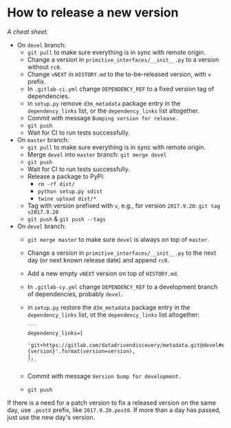 # How to release a new version

*A cheat sheet.*

* On `devel` branch:
  * `git pull` to make sure everything is in sync with remote origin.
  * Change a version in `primitive_interfaces/__init__.py` to a version without `rc0`.
  * Change `vNEXT` in `HISTORY.md` to the to-be-released version, with `v` prefix.
  * In `.gitlab-ci.yml` change `DEPENDENCY_REF` to a fixed version tag of dependencies.
  * in `setup.py` remove `d3m_metadata` package entry in the `dependency_links` list,
    or the `dependency_links` list altogether.
  * Commit with message `Bumping version for release.`
  * `git push`
  * Wait for CI to run tests successfully.
* On `master` branch:
  * `git pull` to make sure everything is in sync with remote origin.
  * Merge `devel` into `master` branch: `git merge devel`
  * `git push`
  * Wait for CI to run tests successfully.
  * Release a package to PyPi:
    * `rm -rf dist/`
    * `python setup.py sdist`
    * `twine upload dist/*`
  * Tag with version prefixed with `v`, e.g., for version `2017.9.20`: `git tag v2017.9.20`
  * `git push` & `git push --tags`
* On `devel` branch:
  * `git merge master` to make sure `devel` is always on top of `master`.
  * Change a version in `primitive_interfaces/__init__.py` to the next day (or next known release date) and append `rc0`.
  * Add a new empty `vNEXT` version on top of `HISTORY.md`.
  * In `.gitlab-cy.yml` change `DEPENDENCY_REF` to a development branch of dependencies, probably `devel`.
  * in `setup.py` restore the `d3m_metadata` package entry in the `dependency_links` list,
    ot the `dependency_links` list altogether:

        ```
        dependency_links=[
            'git+https://gitlab.com/datadrivendiscovery/metadata.git@devel#egg=d3m_metadata-{version}'.format(version=version),
        ],
        ```

  * Commit with message `Version bump for development.`
  * `git push`

If there is a need for a patch version to fix a released version on the same day,
use `.postX` prefix, like `2017.9.20.post0`. If more than a day has passed, just
use the new day's version.
